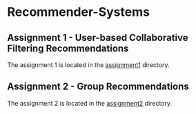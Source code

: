 # Recommender-Systems

## Assignment 1 - User-based Collaborative Filtering Recommendations

The assignment 1 is located in the [assignment1](assignment1) directory.

## Assignment 2 - Group Recommendations

The assignment 2 is located in the [assignment2](assignment2) directory.

